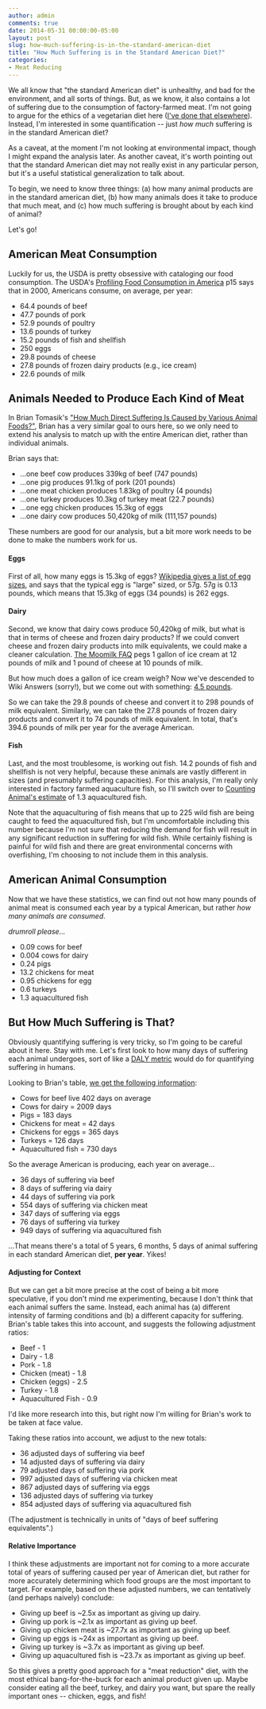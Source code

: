 ```yaml
---
author: admin
comments: true
date: 2014-05-31 00:00:00-05:00
layout: post
slug: how-much-suffering-is-in-the-standard-american-diet
title: "How Much Suffering is in the Standard American Diet?"
categories:
- Meat Reducing
---
```


We all know that "the standard American diet" is unhealthy, and bad for the environment, and all sorts of things.  But, as we know, it also contains a lot of suffering due to the consumption of factory-farmed meat.  I'm not going to argue for the ethics of a vegetarian diet here ([I've done that elsewhere]()).  Instead, I'm interested in some quantification -- just *how much* suffering is in the standard American diet?

As a caveat, at the moment I'm not looking at environmental impact, though I might expand the analysis later.  As another caveat, it's worth pointing out that the standard American diet may not really exist in any particular person, but it's a useful statistical generalization to talk about.

To begin, we need to know three things: (a) how many animal products are in the standard american diet, (b) how many animals does it take to produce that much meat, and (c) how much suffering is brought about by each kind of animal?

Let's go! <!-- more -->


## American Meat Consumption

Luckily for us, the USDA is pretty obsessive with cataloging our food consumption.  The USDA's [Profiling Food Consumption in America](http://www.usda.gov/factbook/chapter2.pdf) p15 says that in 2000, Americans consume, on average, per year:

* 64.4 pounds of beef
* 47.7 pounds of pork
* 52.9 pounds of poultry
* 13.6 pounds of turkey
* 15.2 pounds of fish and shellfish
* 250 eggs
* 29.8 pounds of cheese
* 27.8 pounds of frozen dairy products (e.g., ice cream)
* 22.6 pounds of milk



## Animals Needed to Produce Each Kind of Meat

In Brian Tomasik's ["How Much Direct Suffering Is Caused by Various Animal Foods?"](http://www.utilitarian-essays.com/suffering-per-kg.html]), Brian has a very similar goal to ours here, so we only need to extend his analysis to match up with the entire American diet, rather than individual animals.

Brian says that:

* ...one beef cow produces 339kg of beef (747 pounds)
* ...one pig produces 91.1kg of pork (201 pounds)
* ...one meat chicken produces 1.83kg of poultry (4 pounds)
* ...one turkey produces 10.3kg of turkey meat (22.7 pounds)
* ...one egg chicken produces 15.3kg of eggs
* ...one dairy cow produces 50,420kg of milk (111,157 pounds)

These numbers are good for our analysis, but a bit more work needs to be done to make the numbers work for us.


#### Eggs

First of all, how many eggs is 15.3kg of eggs?  [Wikipedia gives a list of egg sizes](https://en.wikipedia.org/wiki/Chicken_egg_sizes), and says that the typical egg is "large" sized, or 57g.  57g is 0.13 pounds, which means that 15.3kg of eggs (34 pounds) is 262 eggs.


#### Dairy

Second, we know that dairy cows produce 50,420kg of milk, but what is that in terms of cheese and frozen dairy products?  If we could convert cheese and frozen dairy products into milk equivalents, we could make a cleaner calculation.  [The Moomilk FAQ](http://www.moomilk.com/faq/2-milk-faqs/35-how-many-pounds-of-milk-does-it-take-to-make-1-gallon-of-ice-cream-how-many-pounds-of-milk-does-it-take-to-make-1-pound-of-cheese) pegs 1 gallon of ice cream at 12 pounds of milk and 1 pound of cheese at 10 pounds of milk.

But how much does a gallon of ice cream weigh?  Now we've descended to Wiki Answers (sorry!), but we come out with something: [4.5 pounds](http://wiki.answers.com/Q/How_much_does_one_gallon_of_ice_cream_weigh?#slide=2).

So we can take the 29.8 pounds of cheese and convert it to 298 pounds of milk equivalent.   Similarly, we can take the 27.8 pounds of frozen dairy products and convert it to 74 pounds of milk equivalent.  In total, that's 394.6 pounds of milk per year for the average American.


#### Fish

Last, and the most troublesome, is working out fish.  14.2 pounds of fish and shellfish is not very helpful, because these animals are vastly different in sizes (and presumably suffering capacities).  For this analysis, I'm really only interested in factory farmed aquaculture fish, so I'll switch over to [Counting Animal's estimate](http://www.countinganimals.com/how-many-animals-does-a-vegetarian-save/) of 1.3 aquacultured fish.

Note that the aquaculturing of fish means that up to 225 wild fish are being caught to feed the aquacultured fish, but I'm uncomfortable including this number because I'm not sure that reducing the demand for fish will result in any significant reduction in suffering for wild fish.  While certainly fishing is painful for wild fish and there are great environmental concerns with overfishing, I'm choosing to not include them in this analysis.



## American Animal Consumption

Now that we have these statistics, we can find out not how many pounds of animal meat is consumed each year by a typical American, but rather *how many animals are consumed*.

*drumroll please...*

* 0.09 cows for beef
* 0.004 cows for dairy
* 0.24 pigs
* 13.2 chickens for meat
* 0.95 chickens for egg
* 0.6 turkeys
* 1.3 aquacultured fish



## But How Much Suffering is That?

Obviously quantifying suffering is very tricky, so I'm going to be careful about it here.  Stay with me.  Let's first look to how many days of suffering each animal undergoes, sort of like a [DALY metric](https://en.wikipedia.org/wiki/Disability-adjusted_life_year) would do for quantifying suffering in humans.

Looking to Brian's table, [we get the following information](http://www.utilitarian-essays.com/suffering-per-kg.html#section4):

* Cows for beef live 402 days on average
* Cows for dairy = 2009 days
* Pigs = 183 days
* Chickens for meat = 42 days
* Chickens for eggs = 365 days
* Turkeys = 126 days
* Aquacultured fish = 730 days

So the average American is producing, each year on average...

* 36 days of suffering via beef
* 8 days of suffering via dairy
* 44 days of suffering via pork
* 554 days of suffering via chicken meat
* 347 days of suffering via eggs
* 76 days of suffering via turkey
* 949 days of suffering via aquacultured fish

...That means there's a total of 5 years, 6 months, 5 days of animal suffering in each standard American diet, **per year**.  Yikes!


#### Adjusting for Context

But we can get a bit more precise at the cost of being a bit more speculative, if you don't mind me experimenting, because I don't think that each animal suffers the same.  Instead, each animal has (a) different intensity of farming conditions and (b) a different capacity for suffering.  Brian's table takes this into account, and suggests the following adjustment ratios:

* Beef - 1
* Dairy - 1.8
* Pork - 1.8
* Chicken (meat) - 1.8
* Chicken (eggs) - 2.5
* Turkey - 1.8
* Aquacultured Fish - 0.9

I'd like more research into this, but right now I'm willing for Brian's work to be taken at face value.

Taking these ratios into account, we adjust to the new totals:

* 36 adjusted days of suffering via beef
* 14 adjusted days of suffering via dairy
* 79 adjusted days of suffering via pork
* 997 adjusted days of suffering via chicken meat
* 867 adjusted days of suffering via eggs
* 136 adjusted days of suffering via turkey
* 854 adjusted days of suffering via aquacultured fish

(The adjustment is technically in units of "days of beef suffering equivalents".)


#### Relative Importance

I think these adjustments are important not for coming to a more accurate total of years of suffering caused per year of American diet, but rather for more accurately determining which food groups are the most important to target.  For example, based on these adjusted numbers, we can tentatively (and perhaps naively) conclude:

* Giving up beef is ~2.5x as important as giving up dairy.
* Giving up pork is ~2.1x as important as giving up beef.
* Giving up chicken meat is ~27.7x as important as giving up beef.
* Giving up eggs is ~24x as important as giving up beef.
* Giving up turkey is ~3.7x as important as giving up beef.
* Giving up aquacultured fish is ~23.7x as important as giving up beef.

So this gives a pretty good approach for a "meat reduction" diet, with the most ethical bang-for-the-buck for each animal product given up.  Maybe consider eating all the beef, turkey, and dairy you want, but spare the really important ones -- chicken, eggs, and fish!
